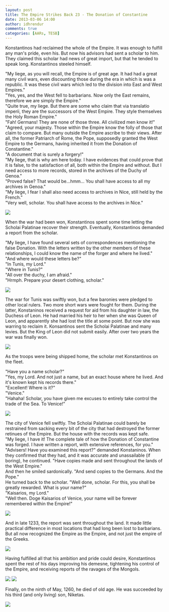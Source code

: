```yaml
---
layout: post
title: The Empire Strikes Back 23 - The Donation of Constantine
date: 2013-03-06 14:00
author: idhrendur
comments: true
categories: [AARs, TESB]
---
```

Konstantinos had reclaimed the whole of the Empire. It was enough to fulfill any man's pride, even his. But now his advisors had sent a scholar to him. They claimed this scholar had news of great import, but that he tended to speak long. Konstantinos steeled himself.

"My liege, as you will recall, the Empire is of great age. It had had a great many civil wars, even discounting those during the era in which is was a republic. It was these civil wars which led to the division into East and West Empires."  
"Yes, yes, and the West fell to barbarians. Now only the East remains, therefore we are simply the Empire."  
"Quite true, my liege. But there are some who claim that via translatio imperii, they are the successors of the West Empire. They style themselves the Holy Roman Empire."  
"Fah! Germans! They are none of those three. All civilized men know it!"  
"Agreed, your majesty. Those within the Empire know the folly of those that claim to compare. But many outside the Empire ascribe to their views. After all, the former Patriarch of Rome, the Pope, supposedly granted the West Empire to the Germans, having inherited it from the Donation of Constantine."  
"A document that is surely a forgery!"  
"My liege, that is why am here today. I have evidences that could prove that it is false, to the satisfaction of all, both within the Empire and without. But I need access to more records, stored in the archives of the Duchy of Genoa."  
"Proved false? That would be…hmm… You shall have access to all my archives in Genoa."  
"My liege, I fear I shall also need access to archives in Nice, still held by the French."  
"Very well, scholar. You shall have access to the archives in Nice."  

![](/assets/tesb_images/23-1.png)

When the war had been won, Konstantinos spent some time letting the Scholai Palatinae recover their strength. Eventually, Konstantinos demanded a report from the scholar.

"My liege, I have found several sets of correspondences mentioning the false Donation. With the letters written by the other members of these relationships, I could know the name of the forger and where he lived."  
"And where would these letters be?"  
"In Tunis, my Lord."  
"Where in Tunis?"  
"All over the duchy, I am afraid."  
"Hrmph. Prepare your desert clothing, scholar."  

![](/assets/tesb_images/23-2.png)

The war for Tunis was swiftly won, but a few baronies were pledged to other local rulers. Two more short wars were fought for them. During the latter, Konstaninos received a request for aid from his daughter in law, the Duchess of Leon. He had married his heir to her when she was Queen of Leon, and apparently she had lost the title at some point. But now she was warring to reclaim it. Konsantinos sent the Scholai Palatinae and many levies. But the King of Leon did not submit easily. After over two years the war was finally won.

![](/assets/tesb_images/23-3.png)

As the troops were being shipped home, the scholar met Konstantinos on the fleet.

"Have you a name scholar?"  
"Yes, my Lord. And not just a name, but an exact house where he lived. And it's known kept his records there."  
"Excellent! Where is it?"  
"Venice."  
"Hahaha! Scholar, you have given me excuses to entirely take control the trade of the Sea. To Venice!"  

![](/assets/tesb_images/23-4.png)

The city of Venice fell swiftly. The Scholai Palatinae could barely be restrained from sacking every bit of the city that had destroyed the former retinues of the Empire. But the house with the records was kept safe.  
"My liege, I have it! The complete tale of how the Donation of Constantine was forged. I have written a report, with extensive references, for you."  
"Advisers! Have you examined this report?" demanded Konstaninos. When they confirmed that they had, and it was accurate and unassailable (if boring), he continued. "Have copies made and sent throughout the lands of the West Empire."  
And then he smiled sardonically. "And send copies to the Germans. And the Pope."  
He turned back to the scholar. "Well done, scholar. For this, you shall be greatly rewarded. What is your name?"  
"Kaisarios, my Lord."  
"Well then. Doge Kaisarios of Venice, your name will be forever remembered within the Empire!"  

![](/assets/tesb_images/23-5.png)

And in late 1233, the report was sent throughout the land. It made little practical difference in most locations that had long been lost to barbarians. But all now recognized the Empire as the Empire, and not just the empire of the Greeks.

![](/assets/tesb_images/23-6.png)

Having fulfilled all that his ambition and pride could desire, Konstantinos spent the rest of his days improving his demesne, tightening his control of the Empire, and receiving reports of the ravages of the Mongols.

![](/assets/tesb_images/23-7.png)
![](/assets/tesb_images/23-8.png)

Finally, on the ninth of May, 1260, he died of old age. He was succeeded by his third (and only living) son, Niketas.

![](/assets/tesb_images/23-9.png)
